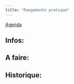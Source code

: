 ```yaml
---
title: "Rangements pratique"
---
```


[Agenda](notes/AgendaMaJournee.md) 
## Infos:

## A faire: 

## Historique:
